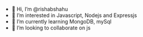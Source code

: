 - 👋 Hi, I’m @rishabshahu
- 👀 I’m interested in Javascript, Nodejs and Expressjs
- 🌱 I’m currently learning MongoDB, mySql
- 💞️ I’m looking to collaborate on js

<!---
rishabshahu/rishabshahu is a ✨ special ✨ repository because its `README.md` (this file) appears on your GitHub profile.
You can click the Preview link to take a look at your changes.
--->
